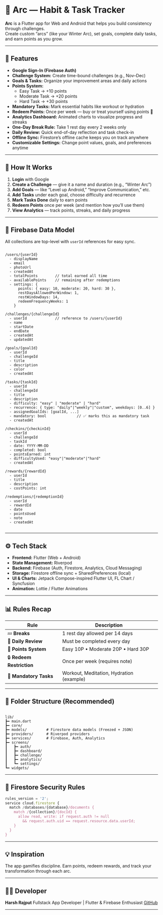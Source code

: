 
# 🌟 Arc — Habit & Task Tracker

**Arc** is a Flutter app for Web and Android that helps you build consistency through challenges.  
Create custom “arcs” (like your Winter Arc), set goals, complete daily tasks, and earn points as you grow.

---

## 🚀 Features

- **Google Sign-In (Firebase Auth)**
- **Challenge System:** Create time-bound challenges (e.g., Nov–Dec)
- **Goals & Tasks:** Organize your improvement areas and daily actions
- **Points System:**
  - Easy Task → +10 points  
  - Moderate Task → +20 points  
  - Hard Task → +30 points
- **Mandatory Tasks:** Mark essential habits like workout or hydration
- **Redeem Points:** Once per week — buy or treat yourself using points 🎁
- **Analytics Dashboard:** Animated charts to visualize progress and streaks
- **One-Day Break Rule:** Take 1 rest day every 2 weeks only
- **Daily Review:** Quick end-of-day reflection and task check-in
- **Offline Sync:** Firestore’s offline cache keeps you on track anywhere
- **Customizable Settings:** Change point values, goals, and preferences anytime

---

## 🧠 How It Works

1. **Login** with Google  
2. **Create a Challenge** — give it a name and duration (e.g., “Winter Arc”)  
3. **Add Goals** — like “Level up Android,” “Improve Communication,” etc.  
4. **Add Tasks** under each goal, choose difficulty and recurrence  
5. **Mark Tasks Done** daily to earn points  
6. **Redeem Points** once per week (and mention how you’ll use them)  
7. **View Analytics** — track points, streaks, and daily progress  

---

## 🧩 Firebase Data Model

All collections are top-level with `userId` references for easy sync.

```

/users/{userId}
  - displayName
  - email
  - photoUrl
  - createdAt
  - totalPoints        // total earned all time
  - availablePoints    // remaining after redemptions
  - settings: {
      points: { easy: 10, moderate: 20, hard: 30 },
      restDaysAllowedPerWindow: 1,
      restWindowDays: 14,
      redeemFrequencyWeeks: 1
    }

/challenges/{challengeId}
  - userId             // reference to /users/{userId}
  - name
  - startDate
  - endDate
  - createdAt
  - updatedAt

/goals/{goalId}
  - userId
  - challengeId
  - title
  - description
  - color
  - createdAt

/tasks/{taskId}
  - userId
  - challengeId
  - title
  - description
  - difficulty: "easy" | "moderate" | "hard"
  - recurrence: { type: "daily"|"weekly"|"custom", weekdays: [0..6] }
  - assignedGoalIds: [goalId, ...]
  - mandatory: bool              // ✅ marks this as mandatory task
  - createdAt

/checkins/{checkinId}
  - userId
  - challengeId
  - taskId
  - date: YYYY-MM-DD
  - completed: bool
  - pointsEarned: int
  - difficultyUsed: "easy"|"moderate"|"hard"
  - createdAt

/rewards/{rewardId}
  - userId
  - title
  - description
  - costPoints: int

/redemptions/{redemptionId}
  - userId
  - rewardId
  - date
  - pointsUsed
  - note
  - createdAt


```

---

## ⚙️ Tech Stack

- **Frontend:** Flutter (Web + Android)
- **State Management:** Riverpod
- **Backend:** Firebase (Auth, Firestore, Analytics, Cloud Messaging)
- **Storage:** Firestore offline sync + SharedPreferences (local)
- **UI & Charts:** Jetpack Compose-inspired Flutter UI, FL Chart / Syncfusion
- **Animation:** Lottie / Flutter Animations

---

## 📊 Rules Recap

| Rule | Description |
|------|--------------|
| 💤 **Breaks** | 1 rest day allowed per 14 days |
| 📆 **Daily Review** | Must be completed every day |
| 💪 **Points System** | Easy 10P • Moderate 20P • Hard 30P |
| 🔒 **Redeem Restriction** | Once per week (requires note) |
| 🧘 **Mandatory Tasks** | Workout, Meditation, Hydration (example) |

---

## 🧱 Folder Structure (Recommended)

```

lib/
┣━ main.dart
┣━ core/
┣━ models/         # Firestore data models (Freezed + JSON)
┣━ providers/      # Riverpod providers
┣━ services/       # Firebase, Auth, Analytics
┣━ screens/
┃   ┣━ auth/
┃   ┣━ dashboard/
┃   ┣━ challenge/
┃   ┣━ analytics/
┃   ┗━ settings/
┗━ widgets/

````

---

## 🔐 Firestore Security Rules

```js
rules_version = '2';
service cloud.firestore {
  match /databases/{database}/documents {
    match /{collection}/{docId} {
      allow read, write: if request.auth != null
        && request.auth.uid == request.resource.data.userId;
    }
  }
}
````

---

## 💡 Inspiration

The app gamifies discipline.
Earn points, redeem rewards, and track your transformation through each arc.

---

## 🧑‍💻 Developer

**Harsh Rajput**
Fullstack App Developer | Flutter & Firebase Enthusiast
[GitHub](https://github.com/harshrajput1506)

---
